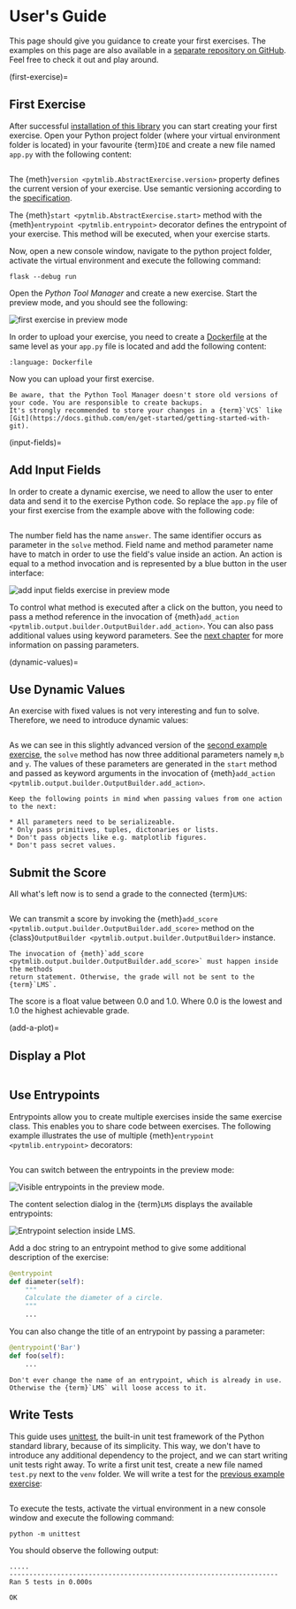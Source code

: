 # User's Guide

This page should give you guidance to create your first exercises. The examples on this page are also available in a
[separate repository on GitHub](https://github.com/ofabel/pytm-example). Feel free to check it out and play around.

(first-exercise)=

## First Exercise

After successful [installation of this library](/installation) you can start creating your first exercise. Open your
Python project folder (where your virtual environment folder is located) in your
favourite {term}`IDE` and create a new file named `app.py` with the following content:

```{literalinclude} ../examples/first-exercise/app.py
```

The {meth}`version <pytmlib.AbstractExercise.version>` property defines the current version of your
exercise. Use semantic versioning according to the [specification](https://semver.org/spec/v2.0.0.html).

The {meth}`start <pytmlib.AbstractExercise.start>` method with the
{meth}`entrypoint <pytmlib.entrypoint>` decorator defines the entrypoint of your exercise. This method will
be executed, when your exercise starts.

Now, open a new console window, navigate to the python project folder, activate the virtual environment and execute the
following command:

```shell
flask --debug run
```

Open the _Python Tool Manager_ and create a new exercise. Start the preview mode, and you should see the following:

![first exercise in preview mode](./graphs/first-exercise.png)

In order to upload your exercise, you need to create a [Dockerfile](https://docs.docker.com/engine/reference/builder/)
at the same level as your `app.py` file is located and add the following content:

```{literalinclude} ../examples/Dockerfile
:language: Dockerfile
```

Now you can upload your first exercise.

```{warning}
Be aware, that the Python Tool Manager doesn't store old versions of your code. You are responsible to create backups.
It's strongly recommended to store your changes in a {term}`VCS` like [Git](https://docs.github.com/en/get-started/getting-started-with-git).
```

(input-fields)=

## Add Input Fields

In order to create a dynamic exercise, we need to allow the user to enter data and send it to the exercise Python code.
So replace the `app.py` file of your first exercise from the example above with the following code:

```{literalinclude} ../examples/input-fields/app.py
```

The number field has the name `answer`. The same identifier occurs as parameter in the `solve` method. Field name and
method parameter name have to match in order to use the field's value inside an action. An action is equal to a method
invocation and is represented by a blue button in the user interface:

![add input fields exercise in preview mode](./graphs/add-input-fields-exercise.png)

To control what method is executed after a click on the button, you need to pass a method reference in the invocation of
{meth}`add_action <pytmlib.output.builder.OutputBuilder.add_action>`. You can also pass additional values using keyword
parameters. See the [next chapter](#dynamic-values) for more information on passing parameters.

(dynamic-values)=

## Use Dynamic Values

An exercise with fixed values is not very interesting and fun to solve. Therefore, we need to introduce dynamic values:

```{literalinclude} ../examples/dynamic-values/app.py
```

As we can see in this slightly advanced version of the [second example exercise](#input-fields), the `solve` method has
now three additional parameters namely `m`,`b` and `y`. The values of these parameters are generated in the `start`
method and passed as keyword arguments in the invocation of
{meth}`add_action <pytmlib.output.builder.OutputBuilder.add_action>`.

```{warning}
Keep the following points in mind when passing values from one action to the next:

* All parameters need to be serializeable.
* Only pass primitives, tuples, dictonaries or lists.
* Don't pass objects like e.g. matplotlib figures.
* Don't pass secret values.
```

## Submit the Score

All what's left now is to send a grade to the connected {term}`LMS`:

```{literalinclude} ../examples/score/app.py
```

We can transmit a score by invoking the {meth}`add_score <pytmlib.output.builder.OutputBuilder.add_score>` method on the
{class}`OutputBuilder <pytmlib.output.builder.OutputBuilder>` instance.

```{warning}
The invocation of {meth}`add_score <pytmlib.output.builder.OutputBuilder.add_score>` must happen inside the methods 
return statement. Otherwise, the grade will not be sent to the {term}`LMS`.
```

The score is a float value between 0.0 and 1.0. Where 0.0 is the lowest and 1.0 the highest achievable grade.

(add-a-plot)=

## Display a Plot

```{literalinclude} ../examples/plot/app.py
```

## Use Entrypoints

Entrypoints allow you to create multiple exercises inside the same exercise class. This enables you to share code
between exercises. The following example illustrates the use of multiple
{meth}`entrypoint <pytmlib.entrypoint>` decorators:

```{literalinclude} ../examples/entrypoints/app.py
```

You can switch between the entrypoints in the preview mode:

![Visible entrypoints in the preview mode.](./graphs/entrypoints-preview-mode.png)

The content selection dialog in the {term}`LMS` displays the available entrypoints:

![Entrypoint selection inside LMS.](./graphs/entrypoints-content-selection.png)

Add a doc string to an entrypoint method to give some additional description of the exercise:

```python
@entrypoint
def diameter(self):
    """
    Calculate the diameter of a circle.
    """
    ...
```

You can also change the title of an entrypoint by passing a parameter:

```python
@entrypoint('Bar')
def foo(self):
    ...
```

```{warning}
Don't ever change the name of an entrypoint, which is already in use. Otherwise the {term}`LMS` will loose access to it.
```

## Write Tests

This guide uses [unittest](https://docs.python.org/3/library/unittest.html), the built-in unit test framework of the
Python standard library, because of its simplicity. This way, we don't have to introduce any additional dependency to
the project, and we can start writing unit tests right away. To write a first unit test, create a new file
named `test.py` next to the `venv` folder. We will write a test for the [previous example exercise](#add-a-plot):

```{literalinclude} ../examples/plot/test.py
```

To execute the tests, activate the virtual environment in a new console window and execute the following command:

```shell
python -m unittest
```

You should observe the following output:

```text
.....
--------------------------------------------------------------------
Ran 5 tests in 0.000s

OK
```
